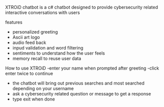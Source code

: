 XTROiD chatbot is a c# chatbot designed to provide cybersecurity related interactive conversations with users

features
- personalized greeting
- Ascii art logo
- audio feed back
- inpud validation and word filtering
- sentiments to understand how the user feels
- memory recall to reuse user data

How to use XTROiD
-enter your name when prompted after greeting
-click enter twice to continue
- the chatbot will bring out previous searches and most searched depending on your username
- ask a cybersecurity related question or message to get a response
- type exit when done 
